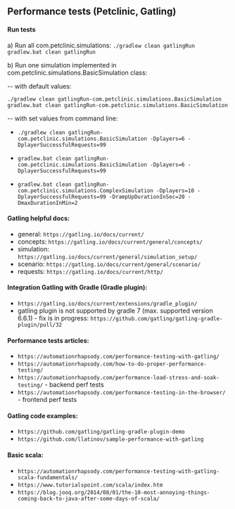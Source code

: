 ## Performance tests (Petclinic, Gatling)

#### Run tests
a) Run all com.petclinic.simulations:
``./gradlew clean gatlingRun``
``gradlew.bat clean gatlingRun``

b) Run one simulation implemented in com.petclinic.simulations.BasicSimulation class:
  
-- with default values:

`./gradlew clean gatlingRun-com.petclinic.simulations.BasicSimulation`
`gradlew.bat clean gatlingRun-com.petclinic.simulations.BasicSimulation`

-- with set values from command line:
- `./gradlew clean gatlingRun-com.petclinic.simulations.BasicSimulation -Dplayers=6 -DplayerSuccessfulRequests=99`
- `gradlew.bat clean gatlingRun-com.petclinic.simulations.BasicSimulation -Dplayers=6 -DplayerSuccessfulRequests=99`
  
- `gradlew.bat clean gatlingRun-com.petclinic.simulations.ComplexSimulation -Dplayers=10 -DplayerSuccessfulRequests=99 -DrampUpDurationInSec=20 -DmaxDurationInMin=2`

#### Gatling helpful docs:
- general: `https://gatling.io/docs/current/`
- concepts: `https://gatling.io/docs/current/general/concepts/`
- simulation: `https://gatling.io/docs/current/general/simulation_setup/`
- scenario: `https://gatling.io/docs/current/general/scenario/`
- requests: `https://gatling.io/docs/current/http/`

#### Integration Gatling with Gradle (Gradle plugin):
- `https://gatling.io/docs/current/extensions/gradle_plugin/`
- gatling plugin is not supported by gradle 7 (max. supported version 6.6.1) - fix is in progress: `https://github.com/gatling/gatling-gradle-plugin/pull/32`

#### Performance tests articles:
- `https://automationrhapsody.com/performance-testing-with-gatling/`
- `https://automationrhapsody.com/how-to-do-proper-performance-testing/`
- `https://automationrhapsody.com/performance-load-stress-and-soak-testing/` - backend perf tests
- `https://automationrhapsody.com/performance-testing-in-the-browser/` - frontend perf tests

#### Gatling code examples:
- `https://github.com/gatling/gatling-gradle-plugin-demo`
- `https://github.com/llatinov/sample-performance-with-gatling`

#### Basic scala:
- `https://automationrhapsody.com/performance-testing-with-gatling-scala-fundamentals/`
- `https://www.tutorialspoint.com/scala/index.htm`
- `https://blog.jooq.org/2014/08/01/the-10-most-annoying-things-coming-back-to-java-after-some-days-of-scala/`
